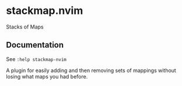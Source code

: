 # stackmap.nvim

Stacks of Maps

## Documentation

See `:help stackmap-nvim`

A plugin for easily adding and then removing sets of mappings without losing what maps you had before.
